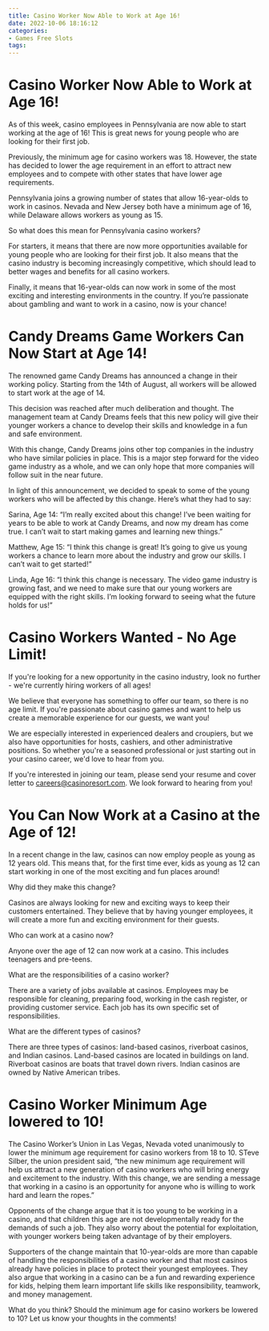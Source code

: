 ```yaml
---
title: Casino Worker Now Able to Work at Age 16!
date: 2022-10-06 18:16:12
categories:
- Games Free Slots
tags:
---
```



#  Casino Worker Now Able to Work at Age 16!

As of this week, casino employees in Pennsylvania are now able to start working at the age of 16! This is great news for young people who are looking for their first job.

Previously, the minimum age for casino workers was 18. However, the state has decided to lower the age requirement in an effort to attract new employees and to compete with other states that have lower age requirements.

Pennsylvania joins a growing number of states that allow 16-year-olds to work in casinos. Nevada and New Jersey both have a minimum age of 16, while Delaware allows workers as young as 15.

So what does this mean for Pennsylvania casino workers?

For starters, it means that there are now more opportunities available for young people who are looking for their first job. It also means that the casino industry is becoming increasingly competitive, which should lead to better wages and benefits for all casino workers.

Finally, it means that 16-year-olds can now work in some of the most exciting and interesting environments in the country. If you’re passionate about gambling and want to work in a casino, now is your chance!

#  Candy Dreams Game Workers Can Now Start at Age 14!

The renowned game Candy Dreams has announced a change in their working policy. Starting from the 14th of August, all workers will be allowed to start work at the age of 14.

This decision was reached after much deliberation and thought. The management team at Candy Dreams feels that this new policy will give their younger workers a chance to develop their skills and knowledge in a fun and safe environment.

With this change, Candy Dreams joins other top companies in the industry who have similar policies in place. This is a major step forward for the video game industry as a whole, and we can only hope that more companies will follow suit in the near future.

In light of this announcement, we decided to speak to some of the young workers who will be affected by this change. Here’s what they had to say:

Sarina, Age 14: “I’m really excited about this change! I’ve been waiting for years to be able to work at Candy Dreams, and now my dream has come true. I can’t wait to start making games and learning new things.”

Matthew, Age 15: “I think this change is great! It’s going to give us young workers a chance to learn more about the industry and grow our skills. I can’t wait to get started!”

Linda, Age 16: “I think this change is necessary. The video game industry is growing fast, and we need to make sure that our young workers are equipped with the right skills. I’m looking forward to seeing what the future holds for us!”

#  Casino Workers Wanted - No Age Limit!

If you're looking for a new opportunity in the casino industry, look no further - we're currently hiring workers of all ages!

We believe that everyone has something to offer our team, so there is no age limit. If you're passionate about casino games and want to help us create a memorable experience for our guests, we want you!

We are especially interested in experienced dealers and croupiers, but we also have opportunities for hosts, cashiers, and other administrative positions. So whether you're a seasoned professional or just starting out in your casino career, we'd love to hear from you.

If you're interested in joining our team, please send your resume and cover letter to careers@casinoresort.com. We look forward to hearing from you!

#  You Can Now Work at a Casino at the Age of 12!

In a recent change in the law, casinos can now employ people as young as 12 years old. This means that, for the first time ever, kids as young as 12 can start working in one of the most exciting and fun places around!

Why did they make this change?

Casinos are always looking for new and exciting ways to keep their customers entertained. They believe that by having younger employees, it will create a more fun and exciting environment for their guests.

Who can work at a casino now?

Anyone over the age of 12 can now work at a casino. This includes teenagers and pre-teens.

What are the responsibilities of a casino worker?

There are a variety of jobs available at casinos. Employees may be responsible for cleaning, preparing food, working in the cash register, or providing customer service. Each job has its own specific set of responsibilities.

What are the different types of casinos?

There are three types of casinos: land-based casinos, riverboat casinos, and Indian casinos. Land-based casinos are located in buildings on land. Riverboat casinos are boats that travel down rivers. Indian casinos are owned by Native American tribes.

#  Casino Worker Minimum Age lowered to 10!

The Casino Worker’s Union in Las Vegas, Nevada voted unanimously to lower the minimum age requirement for casino workers from 18 to 10. STeve Silber, the union president said, “the new minimum age requirement will help us attract a new generation of casino workers who will bring energy and excitement to the industry. With this change, we are sending a message that working in a casino is an opportunity for anyone who is willing to work hard and learn the ropes.”

Opponents of the change argue that it is too young to be working in a casino, and that children this age are not developmentally ready for the demands of such a job. They also worry about the potential for exploitation, with younger workers being taken advantage of by their employers.

 Supporters of the change maintain that 10-year-olds are more than capable of handling the responsibilities of a casino worker and that most casinos already have policies in place to protect their youngest employees. They also argue that working in a casino can be a fun and rewarding experience for kids, helping them learn important life skills like responsibility, teamwork, and money management.

What do you think? Should the minimum age for casino workers be lowered to 10? Let us know your thoughts in the comments!